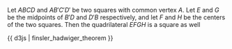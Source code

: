 Let $ABCD$ and $AB'C'D'$ be two squares with common vertex $A$. Let $E$ and $G$ be the midpoints of $B'D$ and $D'B$ respectively, and let $F$ and $H$ be the centers of the two squares. Then the quadrilateral $EFGH$ is a square as well

{{ d3js | finsler_hadwiger_theorem }}